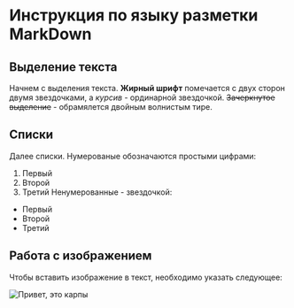 # Инструкция по языку разметки MarkDown

## Выделение текста

Начнем с выделения текста.
**Жирный шрифт** помечается с двух сторон двумя звездочками, а *курсив* - ординарной звездочкой. ~~Зачеркнутое выделение~~ - обрамялется двойным волнистым тире. 

## Списки

Далее списки.
Нумерованые обозначаются простыми цифрами:
1. Первый
2. Второй
3. Третий
Ненумерованные - звездочкой:
* Первый 
* Второй
* Третий

## Работа с изображением
Чтобы вставить изображение в текст, необходимо указать следующее: 

![Привет, это карпы](карпы.jpg) 
